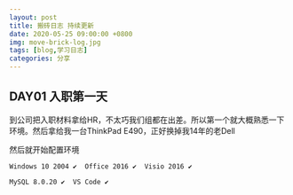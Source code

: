 ```yaml
---
layout: post
title: 搬砖日志 持续更新
date: 2020-05-25 09:00:00 +0800
img: move-brick-log.jpg
tags: [blog,学习日志]
categories: 分享
---
```


## DAY01 入职第一天

到公司把入职材料拿给HR，不太巧我们组都在出差。所以第一个就大概熟悉一下环境。然后拿给我一台ThinkPad E490，正好换掉我14年的老Dell

然后就开始配置环境

    Windows 10 2004 ✔  Office 2016 ✔  Visio 2016 ✔
    
    MySQL 8.0.20 ✔  VS Code ✔ 




